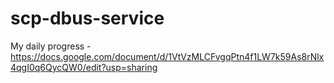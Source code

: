 # scp-dbus-service
My daily progress - 
https://docs.google.com/document/d/1VtVzMLCFvgqPtn4f1LW7k59As8rNlx4qgI0q6QycQW0/edit?usp=sharing
